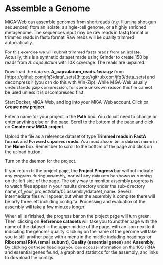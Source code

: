 # Assemble a Genome

MiGA-Web can assemble genomes from short reads \(*e.g.* Illumina shot-gun sequences\) from an isolate, a single-cell genome, or a highly enriched metagenome. The sequences input may be raw reads in fastq format or trimmed reads in fasta format. Raw reads will be quality trimmed automatically.

For this exercise we will submit trimmed fasta reads from an isolate. Actually, this is a synthetic dataset made using Grinder to create 150 bp reads from _A. capsulatum_ with 10X coverage. The reads are unpaired.

Download the data set **A\_capsulatum\_reads.fasta.gz** from [https://github.com/jfq3/data\_sets](https://github.com/jfq3/data_sets) and decompress it \(you can do this with Win-Zip\). While MiGA-Web usually understands gzip compression, for some unknown reason this file cannot be used unless it is decompressed first.

Start Docker, MiGA-Web, and log into your MiGA-Web account. Click on **Create new project**.

Enter a name for your project in the **Path** box. You do not need to change or enter anything else on the page. Scroll to the bottom of the page and click on **Create new MiGA project**.

Upload the file as a reference dataset of type **Trimmed reads in FastA format** and **Forward unpaired reads**. You must also enter a dataset name in the **Name** box. Remember to scroll to the bottom of the page and click on the upload button.

Turn on the daemon for the project.

If you return to the project page, the **Project Progress** bar will not indicate any progress during assembly, nor will any datasets be shown as running on the left side of the page. The only way to monitor assembly progress is to watch files appear in your results directory under the sub-directory name\_of\_your\_project/data/05.assembly/dataset\_name. Several intermediate files will appear, but when the assembly is complete there will be only three left including contig.fa. Processing and evaluation of the assembly will take a few minutes longer.

When all is finished, the progress bar on the project page will turn green. Then, clicking on **Reference datasets** will take you to another page with the name of the dataset in the upper middle of the page, with an icon next to it indicating the genome quality. Clicking on the name of the genome will take you to still another page with a menu in the middle including headings for **Ribosomal RNA \(small subunit\)**, **Quality \(essential genes\)** and **Assembly**. By clicking on these headings you can access information on the 16S rRNA and essential genes found, a graph and statistics for the assembly, and links to download the contigs.


